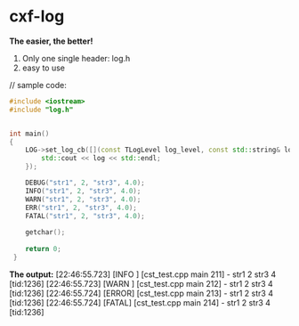 # cxf-log

**The easier, the better!**

1. Only one single header: log.h
2. easy to use

// sample code:

```c++
#include <iostream>
#include "log.h"


int main()
{
	LOG->set_log_cb([](const TLogLevel log_level, const std::string& log) {
		std::cout << log << std::endl;
	});

 	DEBUG("str1", 2, "str3", 4.0);
 	INFO("str1", 2, "str3", 4.0);
 	WARN("str1", 2, "str3", 4.0);
 	ERR("str1", 2, "str3", 4.0);
 	FATAL("str1", 2, "str3", 4.0);
 	  
 	getchar();
 	  
 	return 0;
 }
```

**The output:**
[22:46:55.723] [INFO ] [cst_test.cpp main 211] - str1 2 str3 4 [tid:1236]
[22:46:55.723] [WARN ] [cst_test.cpp main 212] - str1 2 str3 4 [tid:1236]
[22:46:55.724] [ERROR] [cst_test.cpp main 213] - str1 2 str3 4 [tid:1236]
[22:46:55.724] [FATAL] [cst_test.cpp main 214] - str1 2 str3 4 [tid:1236]
